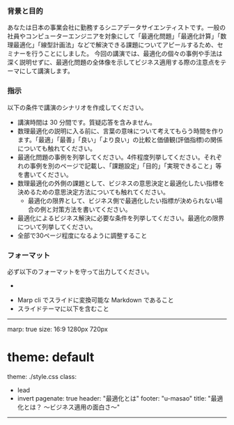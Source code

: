 
### 背景と目的

あなたは日本の事業会社に勤務するシニアデータサイエンティストです。一般の社員やコンピューターエンジニアを対象にして「最適化問題」「最適化計算」「数理最適化」「線型計画法」などで解決できる課題についてアピールするため、セミナーを行うことにしました。
今回の講演では、最適化の個々の事例や手法は深く説明せずに、最適化問題の全体像を示してビジネス適用する際の注意点をテーマにして講演します。

### 指示

以下の条件で講演のシナリオを作成してください。

- 講演時間は 30 分間です。質疑応答を含みません。
- 数理最適化の説明に入る前に、言葉の意味について考えてもらう時間を作ります。「最適」「最善」「良い」「より良い」の比較と価値観(評価指標)の関係についても触れてください。
- 最適化問題の事例を列挙してください。4件程度列挙してください。それぞれの事例を別のページで記載し、「課題設定」「目的」「実現できること」等を書いてください。
- 数理最適化の外側の課題として、ビジネスの意思決定と最適化したい指標を決めるための意思決定方法についても触れてください。
  - 最適化の限界として、ビジネス側で最適化したい指標が決められない場合の例と対策方法を書いてください。
- 最適化によるビジネス解決に必要な条件を列挙してください。最適化の限界について列挙してください。
- 全部で30ページ程度になるように調整すること

### フォーマット

必ず以下のフォーマットを守って出力してください。

- ``` などのヘッダーやフッターを出力しないこと
- Marp cli でスライドに変換可能な Markdown であること
- スライドテーマに以下を含むこと

---
marp: true
size: 16:9 1280px 720px
# theme: default
theme: ./style.css
class:
  - lead
  - invert
pagenate: true
header: "最適化とは"
footer: "u-masao"
title: "最適化とは？ 〜ビジネス適用の面白さ〜"
---

